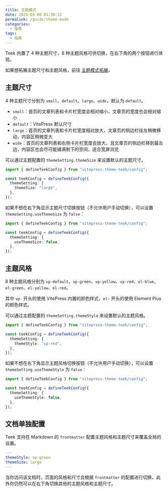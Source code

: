 ```yaml
---
title: 主题模式
date: 2025-03-08 01:30:12
permalink: /guide/theme-mode
categories:
  - 指南
tags:
  - 指南
---
```


Teek 内置了 4 种主题尺寸，8 种主题风格可供切换，在右下角的两个按钮进行体验。

如果想拓展主题尺寸和主题风格，前往 [主题模式拓展](/config/theme-code)。

## 主题尺寸

4 种主题尺寸分别为 `small`、`default`、`large`、`wide`，默认为 `default`。

- `small`：首页的文章列表和卡片栏宽度会相对缩小，文章页的宽度也会相对缩小
- `default`：VitePress 默认尺寸
- `large`：首页的文章列表和卡片栏宽度相对放大，文章页的侧边栏往左稍微移动，内容区稍微变大
- `wide`：首页的文章列表和右侧卡片栏宽度会放大，且文章页的侧边栏移到最左边，内容区也会尽可能铺满剩下的空间，适合宽屏浏览

可以通过主题配置的 `themeSetting.themeSize` 来设置默认的主题尺寸。

```ts
import { defineTeekConfig } from "vitepress-theme-teek/config";

const teekConfig = defineTeekConfig({
  themeSetting: {
    themeSize: "large",
  },
});
```

如果不想在右下角显示主题尺寸切换按钮（不允许用户手动切换），可以设置 `themeSetting.useThemeSize` 为 `false`：

```ts
import { defineTeekConfig } from "vitepress-theme-teek/config";

const teekConfig = defineTeekConfig({
  themeSetting: {
    useThemeSize: false,
  },
});
```

## 主题风格

8 种主题风格分别为 `vp-default`、`vp-green`、`vp-yellow`、`vp-red`、`el-blue`、`el-green`、`el-yellow`、`el-red`。

其中 `vp-` 开头的使用 VitePress 内置的颜色样式，`el-` 开头的使用 Element Plus 的颜色样式。

可以通过主题配置的 `themeSetting.themeStyle` 来设置默认的主题风格。

```ts
import { defineTeekConfig } from "vitepress-theme-teek/config";

const teekConfig = defineTeekConfig({
  themeSetting: {
    themeStyle: "vp-red",
  },
});
```

如果不想在右下角显示主题风格切换按钮（不允许用户手动切换），可以设置 `themeSetting.useThemeStyle` 为 `false`：

```ts
import { defineTeekConfig } from "vitepress-theme-teek/config";

const teekConfig = defineTeekConfig({
  themeSetting: {
    useThemeStyle: false,
  },
});
```

## 文档单独配置

Teek 支持在 Markdown 的 `frontmatter` 配置主题风格和主题尺寸来覆盖全局的设置。

```yaml
---
themeStyle: vp-green
themeSize: large
---
```

当你访问该文档时，页面的风格和尺寸会根据 `frontmatter` 的配置进行切换，此外你仍然可以在右下角切换其他的主题风格和主题尺寸。
